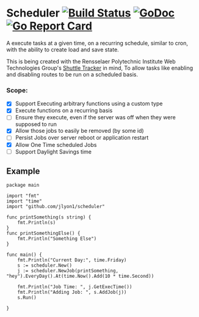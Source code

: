 # Scheduler [![Build Status](https://travis-ci.org/jlyon1/scheduler.svg?branch=master)](https://travis-ci.org/jlyon1/scheduler) [![GoDoc](https://godoc.org/github.com/jlyon1/scheduler/scheduler?status.svg)](https://godoc.org/github.com/jlyon1/scheduler/scheduler) [![Go Report Card](https://goreportcard.com/badge/github.com/jlyon1/scheduler)](https://goreportcard.com/report/github.com/jlyon1/scheduler)
A execute tasks at a given time, on a recurring schedule, similar to cron, with the ability to create load and save state.

This is being created with the Rensselaer Polytechnic Institute Web Technologies Group's [Shuttle Tracker](https://github.com/wtg/shuttletracker) in mind, To allow tasks like enabling and disabling routes to be run on a scheduled basis.

### Scope:

- [X] Support Executing arbitrary functions using a custom type
- [X] Execute functions on a recurring basis
- [ ] Ensure they execute, even if the server was off when they were supposed to run
- [X] Allow those jobs to easily be removed (by some id)
- [ ] Persist Jobs over server reboot or application restart
- [X] Allow One Time scheduled Jobs
- [ ] Support Daylight Savings time

## Example

```
package main

import "fmt"
import "time"
import "github.com/jlyon1/scheduler"

func printSomething(s string) {
	fmt.Println(s)
}
func printSomethingElse() {
	fmt.Println("Something Else")
}

func main() {
	fmt.Println("Current Day:", time.Friday)
	s := scheduler.New()
	j := scheduler.NewJob(printSomething, "hey").EveryDay().At(time.Now().Add(10 * time.Second))

	fmt.Println("Job Time: ", j.GetExecTime())
	fmt.Println("Adding Job: ", s.AddJob(j))
	s.Run()

}

```
